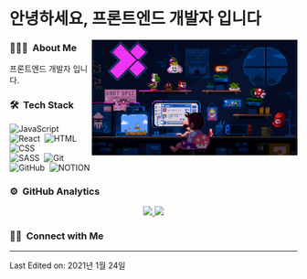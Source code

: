 <h1>안녕하세요, 프론트엔드 개발자 입니다</h1>

<img alt="Night Coding" src="./forProfile.gif" width=360 align="right"/>


### 👨🏻‍💻 &nbsp;About Me

프론트엔드 개발자 입니다.</br>
<!-- ✉️ &nbsp;문의사항은 deokyeong1020@kakao.com으로 보내주세요! -->



### 🛠 &nbsp;Tech Stack

![JavaScript](https://img.shields.io/badge/-JavaScript-05122A?style=flat&logo=javascript)&nbsp;
![React](https://img.shields.io/badge/-React-05122A?style=flat&logo=react)&nbsp;
![HTML](https://img.shields.io/badge/-HTML-05122A?style=flat&logo=HTML5)&nbsp;
![CSS](https://img.shields.io/badge/-CSS-05122A?style=flat&logo=CSS3&logoColor=1572B6)&nbsp;</br>
![SASS](https://img.shields.io/badge/-SASS-05122A?style=flat&logo=SASS&logoColor=CF649A)&nbsp;
![Git](https://img.shields.io/badge/-Git-05122A?style=flat&logo=git)&nbsp;
![GitHub](https://img.shields.io/badge/-GitHub-05122A?style=flat&logo=github)&nbsp;
![NOTION](https://img.shields.io/badge/-Notion-05122A?style=flat&logo=Notion)&nbsp;

### ⚙️ &nbsp;GitHub Analytics

<p align="center">
<a href="https://github.com/deokyeong93">
  <img height="180em" src="https://github-readme-stats-eight-theta.vercel.app/api?username=deokyeong93&show_icons=true&theme=algolia&include_all_commits=true&count_private=true"/>
  <img height="180em" src="https://github-readme-stats-eight-theta.vercel.app/api/top-langs/?username=deokyeong93&layout=compact&langs_count=8&theme=algolia"/>
</a>
</p>

### 🤝🏻 &nbsp;Connect with Me

<p align="center">
<!-- <a href="mailto:deokyeong1020@kakao.com"><img src="https://img.shields.io/badge/-deokyeong1020@kakao.com-D14836?style=flat&logo=Gmail&logoColor=white"/></a> -->
<!-- <a href="https://www.instagram.com/heodeok/"><img src="https://img.shields.io/badge/-@heodeok-E4405F?style=flat&logo=Instagram&logoColor=white"/></a> -->
</p>

-----
Last Edited on: 2021년 1월 24일
